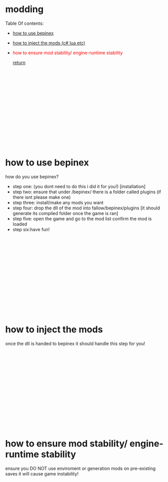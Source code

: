 # modding
Table Of contents:<br>
* <a href="#1"><p>how to use bepinex</p></a>
* <a href="#2"><p>how to inject the mods (c# lua etc)</p></a>
* <a href="#3" style="color:red;text-decoration:none;"><p>how to  ensure mod stability/ engine-runtime stability</p></a>
<a href="https://github.com/mildhasvoided/Fallow">return</a>
<br>
<br>
<br>
<br>
<br>
<br>
<br>
<br>
<br>
<br>
<br>
<br>
<br>
<br>
 <h1 id="1">how to use bepinex</h1>
 <span>how do you use bepinex?</span><br>
<ul>
    <li>step one: (you dont need to do this i did it for you!) [installation]</li>
    <li>step two: ensure that under /bepinex/ there is a folder called plugins (if there isnt please make one)</li>
    <li>step three: install/make any mods you want</li>
    <li>step four: drop the dll of the mod into fallow/bepinex/plugins [it should generate its compiled folder once the game is ran]  </li>
    <li>step five: open the game and go to the mod list confirm the mod is loaded </li>
    <li>step six:have fun!</li>
</ul>  
 <br>
<br>
<br>
<br>
<br>
<br>
<br>
<br>
<br>
<br>
<br>
<br>
<br>
<br>
 <h1 id="2">how to inject the mods</h1>
    <p>once the dll is handed to bepinex it should handle this step for you!</p>
 <br>
<br>
<br>
<br>
<br>
<br>
<br>
<br>
<br>
<br>
<br>
<br>
<br>
<br>
 <h1 id="3">how to  ensure mod stability/ engine-runtime stability</h1>
 <p>ensure you DO NOT use enviroment or generation mods on pre-existing saves it will cause game instability!</p>
